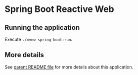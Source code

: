 # Spring Boot Reactive Web

## Running the application

Execute `./mvnw spring-boot:run`.

## More details

See [parent README file](../README.md) for more details about this application.